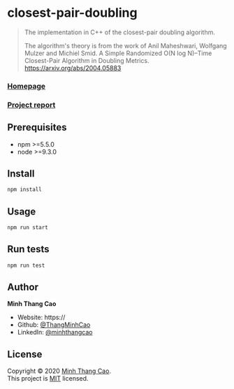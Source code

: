 # closest-pair-doubling

> The implementation in C++ of the closest-pair doubling algorithm.
> > 
> The algorithm's theory is from the work of Anil Maheshwari, Wolfgang Mulzer and Michiel Smid.
A Simple Randomized O(N log N)–Time Closest-Pair Algorithm in Doubling Metrics.
https://arxiv.org/abs/2004.05883

### [Homepage](https://github.com/ThangMinhCao/closestpairdoubling)

### [Project report](https://github.com/ThangMinhCao/closestpairdoubling/blob/master/report/report/Project_Report.pdf)

## Prerequisites

- npm >=5.5.0
- node >=9.3.0

## Install

```sh
npm install
```

## Usage

```sh
npm run start
```

## Run tests

```sh
npm run test
```

## Author

**Minh Thang Cao**

* Website: https://
* Github: [@ThangMinhCao](https://github.com/ThangMinhCao)
* LinkedIn: [@minhthangcao](https://linkedin.com/in/minhthangcao)

## License

Copyright © 2020 [Minh Thang Cao](https://github.com/ThangMinhCao).<br />
This project is [MIT](https://github.com/ThangMinhCao/closestpairdoubling/blob/master/LICENSE) licensed.
